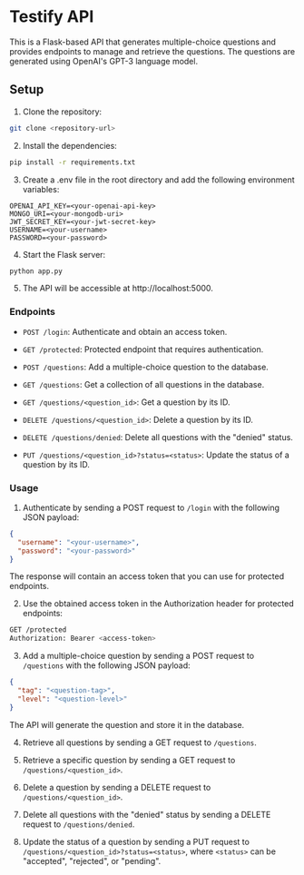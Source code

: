 # Testify API

This is a Flask-based API that generates multiple-choice questions and provides endpoints to manage and retrieve the questions. The questions are generated using OpenAI's GPT-3 language model.

## Setup

1. Clone the repository:

```bash
git clone <repository-url>
```

2. Install the dependencies:

```bash
pip install -r requirements.txt
```

3. Create a .env file in the root directory and add the following environment
   variables:

```
OPENAI_API_KEY=<your-openai-api-key>
MONGO_URI=<your-mongodb-uri>
JWT_SECRET_KEY=<your-jwt-secret-key>
USERNAME=<your-username>
PASSWORD=<your-password>
```

4. Start the Flask server:

```bash
python app.py
```

5. The API will be accessible at http://localhost:5000.

### Endpoints

- `POST /login`: Authenticate and obtain an access token.

- `GET /protected`: Protected endpoint that requires authentication.

- `POST /questions`: Add a multiple-choice question to the database.

- `GET /questions`: Get a collection of all questions in the database.

- `GET /questions/<question_id>`: Get a question by its ID.

- `DELETE /questions/<question_id>`: Delete a question by its ID.

- `DELETE /questions/denied`: Delete all questions with the "denied" status.

- `PUT /questions/<question_id>?status=<status>`: Update the status of a
  question by its ID.

### Usage

1. Authenticate by sending a POST request to `/login` with the following JSON
   payload:

```json
{
  "username": "<your-username>",
  "password": "<your-password>"
}
```

The response will contain an access token that you can use for protected
endpoints.

2. Use the obtained access token in the Authorization header for protected
   endpoints:

```bash
GET /protected
Authorization: Bearer <access-token>
```

3. Add a multiple-choice question by sending a POST request to `/questions` with
   the following JSON payload:

```json
{
  "tag": "<question-tag>",
  "level": "<question-level>"
}
```

The API will generate the question and store it in the database.

4. Retrieve all questions by sending a GET request to `/questions`.

5. Retrieve a specific question by sending a GET request to
   `/questions/<question_id>`.

6. Delete a question by sending a DELETE request to `/questions/<question_id>`.

7. Delete all questions with the "denied" status by sending a DELETE request to
   `/questions/denied`.

8. Update the status of a question by sending a PUT request to
   `/questions/<question_id>?status=<status>`, where `<status>` can be
   "accepted", "rejected", or "pending".

